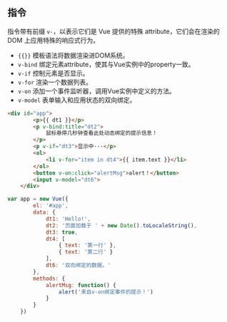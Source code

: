 ## 指令

 指令带有前缀 `v-`，以表示它们是 Vue 提供的特殊 attribute，它们会在渲染的 DOM 上应用特殊的响应式行为。 

- `{{}}` 模板语法将数据渲染进DOM系统。
- `v-bind` 绑定元素attribute，使其与Vue实例中的property一致。
- `v-if` 控制元素是否显示。
- `v-for` 渲染一个数据列表。
- `v-on` 添加一个事件监听器，调用Vue实例中定义的方法。
- `v-model` 表单输入和应用状态的双向绑定。
```HTML
<div id="app">
        <p>{{ dt1 }}</p>
        <p v-bind:title="dt2">
            鼠标悬停几秒钟查看此处动态绑定的提示信息！
        </p>
        <p v-if="dt3">显示中···</p>
        <ol>
            <li v-for="item in dt4">{{ item.text }}</li>
        </ol>
        <button v-on:click="alertMsg">alert！</button>
        <input v-model="dt6">
    </div>
```

```javascript
var app = new Vue({
        el: '#app',
        data: {
            dt1: 'Hello!',
            dt2: '页面加载于 ' + new Date().toLocaleString(),
            dt3: true,
            dt4: [
                { text: '第一行' },
                { text: '第二行' }
            ],
            dt6: '双向绑定的数据。'
        },
        methods: {
            alertMsg: function() {
                alert('来自v-on绑定事件的提示！')
            }
        }
    })
```

